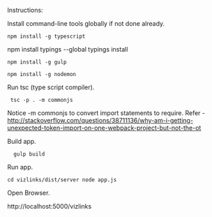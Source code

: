 
Instructions:

Install command-line tools globally if not done already.

  `npm install -g typescript`
  
   npm install typings --global
	 typings install
    
  `npm install -g gulp`
  
  `npm install -g nodemon`
  

Run tsc (type script compiler).

` tsc -p . -m commonjs`

Notice -m commonjs to convert import statements to require. Refer - http://stackoverflow.com/questions/38711136/why-am-i-getting-unexpected-token-import-on-one-webpack-project-but-not-the-ot

Build app.

`  gulp build`

Run app.

`cd vizlinks/dist/server node app.js`  

Open Browser.

http://localhost:5000/vizlinks
